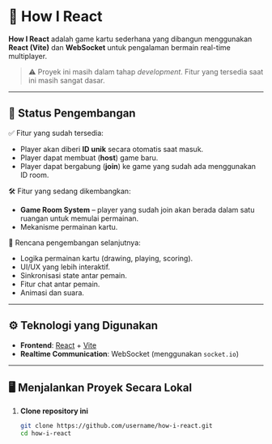 # 🎴 How I React

**How I React** adalah game kartu sederhana yang dibangun menggunakan **React (Vite)** dan **WebSocket** untuk pengalaman bermain real-time multiplayer.

> ⚠️ Proyek ini masih dalam tahap *development*. Fitur yang tersedia saat ini masih sangat dasar.

---

## 🚧 Status Pengembangan

✅ Fitur yang sudah tersedia:
- Player akan diberi **ID unik** secara otomatis saat masuk.
- Player dapat membuat (**host**) game baru.
- Player dapat bergabung (**join**) ke game yang sudah ada menggunakan ID room.

🛠️ Fitur yang sedang dikembangkan:
- **Game Room System** – player yang sudah join akan berada dalam satu ruangan untuk memulai permainan.
- Mekanisme permainan kartu.

📌 Rencana pengembangan selanjutnya:
- Logika permainan kartu (drawing, playing, scoring).
- UI/UX yang lebih interaktif.
- Sinkronisasi state antar pemain.
- Fitur chat antar pemain.
- Animasi dan suara.

---

## ⚙️ Teknologi yang Digunakan

- **Frontend**: [React](https://reactjs.org/) + [Vite](https://vitejs.dev/)
- **Realtime Communication**: WebSocket (menggunakan `socket.io`)

---

## 🖥️ Menjalankan Proyek Secara Lokal

1. **Clone repository ini**
   ```bash
   git clone https://github.com/username/how-i-react.git
   cd how-i-react
